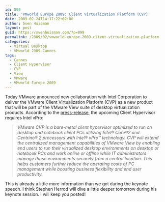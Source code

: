 ```yaml
---
id: 899
title: 'VMworld Europe 2009: Client Virtualization Platform (CVP)'
date: 2009-02-24T14:17:22+02:00
author: Sven Huisman
layout: post
guid: https://svenhuisman.com/?p=899
permalink: /2009/02/vmworld-europe-2009-client-virtualization-platform-cvp/
categories:
  - Virtual Desktop
  - VMworld 2009 Cannes
tags:
  - Cannes
  - Client Hypervisor
  - CVP
  - View
  - VMware
  - VMworld Europe 2009
---
```

Today VMware announced new collaboration with Intel Corporation to deliver the VMware Client Virtualization Platform (CVP) as a new product that will be part of the VMware View suite of desktop virtualization products. According to the <a title="CVP" href="http://www.vmware.com/company/news/releases/cvp-intel-vmworld.html" target="_blank">press-release</a>, the upcoming Client Hypervisor requires Intel vPro:

> _VMware CVP is a bare-metal client hypervisor optimized to run on desktop and notebook client PCs utilizing Intel® Core®2 and Centrino® 2 processors with Intel® vPro™ technology. CVP will extend the centralized management capabilities of VMware View by enabling end users to run their virtualized desktop environments on desktop or notebook PCs and work online or offline while IT administrators manage these environments securely from a central location. This helps customers further reduce the operating costs of PC management while boosting business flexibility and end user productivity._

This is already a little more information than we got during the keynote speech. I think Stephen Herrod will dive a little deeper tomorrow during his keynote session. I will keep you posted!
